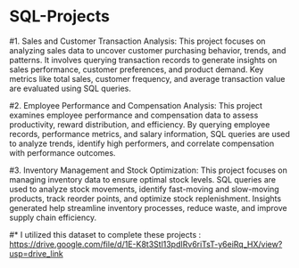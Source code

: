 # SQL-Projects

#1. Sales and Customer Transaction Analysis:
This project focuses on analyzing sales data to uncover customer purchasing behavior, trends, and patterns. It involves querying transaction records to generate insights on sales performance, customer preferences, and product demand. Key metrics like total sales, customer frequency, and average transaction value are evaluated using SQL queries.

#2. Employee Performance and Compensation Analysis:
This project examines employee performance and compensation data to assess productivity, reward distribution, and efficiency. By querying employee records, performance metrics, and salary information, SQL queries are used to analyze trends, identify high performers, and correlate compensation with performance outcomes.

#3. Inventory Management and Stock Optimization:
This project focuses on managing inventory data to ensure optimal stock levels. SQL queries are used to analyze stock movements, identify fast-moving and slow-moving products, track reorder points, and optimize stock replenishment. Insights generated help streamline inventory processes, reduce waste, and improve supply chain efficiency.






#* I utilized this dataset to complete these projects : https://drive.google.com/file/d/1E-K8t3Stl13pdIRv6riTsT-y6eiRq_HX/view?usp=drive_link
